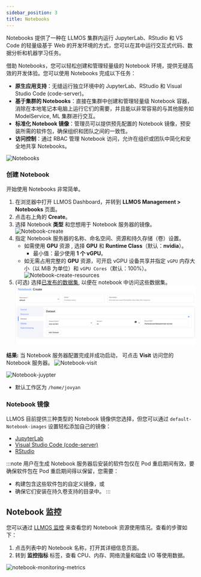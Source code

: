 ```yaml
---
sidebar_position: 3
title: Notebooks
---
```


Notebooks 提供了一种在 LLMOS 集群内运行 JupyterLab、RStudio 和 VS Code 的轻量级基于 Web 的开发环境的方式，您可以在其中运行交互式代码、数据分析和机器学习任务。

借助 Notebooks，您可以轻松创建和管理轻量级的 Notebook 环境，提供无缝高效的开发体验。您可以使用 Notebooks 完成以下任务：

- **原生应用支持**：无缝运行独立环境中的 JupyterLab、RStudio 和 Visual Studio Code (code-server)。
- **基于集群的 Notebooks**：直接在集群中创建和管理轻量级 Notebook 容器，消除在本地笔记本电脑上运行它们的需要，并且能以非常容易的与其他服务如 ModelService, ML 集群进行交互。
- **标准化 Notebook 镜像**：管理员可以提供预先配置的 Notebook 镜像，预安装所需的软件包，确保组织和团队之间的一致性。
- **访问控制**：通过 RBAC 管理 Notebook 访问，允许在组织或团队中简化和安全地共享 Notebooks。

![Notebooks](/img/docs/notebooks.png)

### 创建 Notebook
开始使用 Notebooks 非常简单。

1. 在浏览器中打开 LLMOS Dashboard，并转到 **LLMOS Management > Notebooks** 页面。
2. 点击右上角的 **Create**。
3. 选择 Notebook **类型** 和您想用于 Notebook 服务器的镜像。
   ![Notebook-create](/img/docs/notebook-create-general.png)
4. 指定 Notebook 服务器的名称、命名空间、资源和持久存储（卷）设置。
   - 如需使用 **GPU** 资源 , 选择 **GPU** 和 **Runtime Class**（默认：**nvidia**）。
       - 最小值：最少使用 **1 个 vGPU**。
   - 如无需占用完整的 **GPU** 资源，可开启 vGPU 设备共享并指定 `vGPU` 内存大小（以 MiB 为单位）和 `vGPU Cores`（默认：100%）。
  ![Notebook-create-resources](/img/docs/notebook-create-resources.png)
5. (可选) 选择[已发布的数据集](model_management/datasets.md#发布数据集), 以便在 notebook 中访问这些数据集。
   ![notebook-create](/img/docs/notebook-add-dataset.png)

**结果:** 当 Notebook 服务器配置完成并成功启动， 可点击 **Visit** 访问您的 Notebook 服务器。
   ![Notebook-visit](/img/docs/notebook-visit.png)

![Notebook-juypter](/img/docs/notebook-jupyter.png)
- 默认工作区为 `/home/jovyan`

### Notebook 镜像
LLMOS 目前提供三种类型的 Notebook 镜像供您选择，但您可以通过 `default-Notebook-images` 设置轻松添加自己的镜像：
- [JupyterLab](https://github.com/jupyterlab/jupyterlab)
- [Visual Studio Code (code-server)](https://github.com/coder/code-server)
- [RStudio](https://github.com/rstudio/rstudio)

:::note
用户在生成 Notebook 服务器后安装的软件包仅在 Pod 重启期间有效，要确保软件包在 Pod 重启期间得以保留，您需要：
- 构建包含这些软件包的自定义镜像，或
- 确保它们安装在持久卷支持的目录中。
:::

## Notebook 监控

您可以通过 [LLMOS 监控](./monitoring/enable-monitoring) 来查看您的 Notebook 资源使用情况。查看的步骤如下：

1. 点击列表中的 Notebook 名称，打开其详细信息页面。
2. 转到 **监控指标** 标签，查看 CPU、内存、网络流量和磁盘 I/O 等使用数据。

![notebook-monitoring-metrics](/img/docs/notebook-monitoring-metrics.png)
